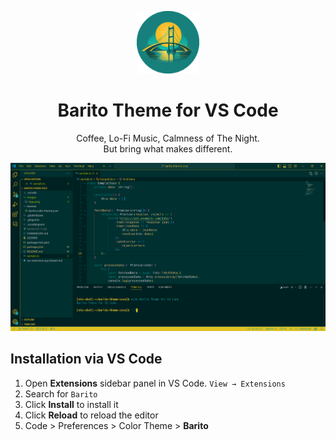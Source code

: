 <p align="center">
  <img alt="Barito Logo" src="https://raw.githubusercontent.com/levensspel/barito-theme-vsce/master/images/logo.png" width="100" />
</p>
<h1 align="center">
  Barito Theme for VS Code
</h1>
<p align="center">
  Coffee, Lo-Fi Music, Calmness of The Night. <br>
  But bring what makes different.
</p>

![barito-preview](https://raw.githubusercontent.com/levensspel/barito-theme-vsce/master/images/preview.png)

## Installation via VS Code

1. Open **Extensions** sidebar panel in VS Code. `View → Extensions`
2. Search for `Barito`
3. Click **Install** to install it
4. Click **Reload** to reload the editor
5. Code > Preferences > Color Theme > **Barito**
